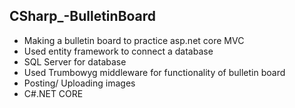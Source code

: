 

## CSharp_-BulletinBoard

-  Making a bulletin board to practice asp.net core MVC
-  Used entity framework to connect a database
-  SQL Server for database
-  Used Trumbowyg middleware for functionality of bulletin board
-  Posting/ Uploading images
-  C#.NET CORE
